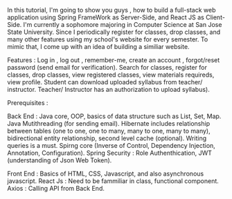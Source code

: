 In this tutorial, I'm going to show you guys , how to build a full-stack web application using Spring FrameWork as Server-Side, and React JS as Client-Side. I'm currently a sophomore majoring in Computer Science at San Jose State University. Since I periodically register for classes, drop classes, and many other features using my school's website for every semester. To mimic that, I come up with an idea of building a similiar website.

Features : Log in , log out , remember-me, create an account , forgot/reset password (send email for verification). Search for classes, register for classes, drop classes, view registered classes, view materials requireds, view profile. Student can download uploaded syllabus from teacher/ instructor. Teacher/ Instructor has an authorization to upload syllabus).

Prerequisites :

Back End : Java core, OOP, basics of data structure such as List, Set, Map. Java Mutithreading (for sending email). Hibernate includes relationship between tables (one to one, one to many, many to one, many to many), bidirectional entity relationship, second level cache (optional). Writing queries is a must. Spirng core (Inverse of Control, Dependency Injection, Annotation, Configuration). Spring Security : Role Authenthication, JWT (understanding of Json Web Token).

Front End : Basics of HTML, CSS, Javascript, and also asynchronous javascript. React Js : Need to be fammiliar in class, functional component. Axios : Calling API from Back End.